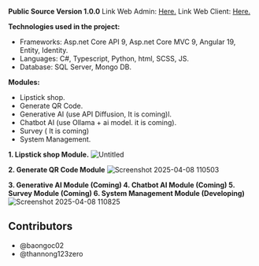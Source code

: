 **Public Source Version 1.0.0**
Link Web Admin: [Here.](https://lulusia.com/)
Link Web Client: [Here.](https://lulusia.vn/)

**Technologies used in the project:**
+ Frameworks: Asp.net Core API 9, Asp.net Core MVC 9, Angular 19, Entity, Identity.
+ Languages: C#, Typescript, Python, html, SCSS, JS.
+ Database: SQL Server, Mongo DB.

**Modules:**
+ Lipstick shop.
+ Generate QR Code.
+ Generative AI (use API Diffusion, It is coming)l.
+ Chatbot AI (use Ollama + ai model. it is coming).
+ Survey ( It is coming)
+ System Management.

**1. Lipstick shop Module.**
![Untitled](https://github.com/user-attachments/assets/d976b07d-d6ee-4fa6-a93d-e6e401753639)

**2. Generate QR Code Module**
![Screenshot 2025-04-08 110503](https://github.com/user-attachments/assets/a66bce8b-6828-470d-aaa5-92498a85c30b)

**3. Generative AI Module (Coming)
4. Chatbot AI Module (Coming)
5. Survey Module (Coming)
6. System Management Module (Developing)**
![Screenshot 2025-04-08 110825](https://github.com/user-attachments/assets/4a01b8a6-5550-4afd-b2cd-5e633de68a34)

## Contributors
* @baongoc02
* @thannong123zero
